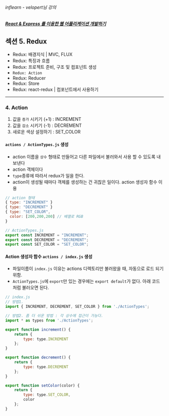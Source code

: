 ###### inflearn - velopert님 강의
##### [React & Express 를 이용한 웹 어플리케이션 개발하기](https://www.inflearn.com/course/react-%EA%B0%95%EC%A2%8C-velopert/)

## 섹션 5. Redux
- Redux: 배경지식 | MVC, FLUX
- Redux: 특징과 흐름
- Redux: 프로젝트 준비, 구조 및 컴포넌트 생성
- `Redux: Action`
- Redux: Reducer
- Redux: Store
- Redux: react-redux | 컴포넌트에서 사용하기

---

### 4. Action
1. 값을 `증가` 시키기 (+1) : INCREMENT
2. 값을 `감소` 시키기 (-1) : DECREMENT
3. 새로운 색상 설정하기 : SET_COLOR

#### `actions / ActionTypes.js` 생성
- action 이름을 `상수` 형태로 만들어고 다른 파일에서 불러와서 사용 할 수 있도록 내보낸다
- action 객체이다
- `type`종류에 따라서 redux가 일을 한다.
- action이 생성될 때마다 객체를 생성하는 건 귀찮은 일이다. action 생성자 함수 이용

```js
// action 형태
{ type: "INCREMENT" }
{ type: "DECREMENT" }
{ type: "SET_COLOR",
  color: [200,200,200] // 배열로 RGB
}
```

```js
// ActionTypes.js
export const INCREMENT = "INCREMENT";
export const DECREMENT = "DECREMENT";
export const SET_COLOR = "SET_COLOR";
```

#### Action 생성자 함수 `actions / index.js` 생성
- 파일이름이 `index.js` 이유는 actions 디렉토리만 불러왔을 때, 자동으로 로드 되기 위함.
- `ActionTypes.js`에 `export`만 있는 경우에는 `export default`가 없다. 아래 코드처럼 불러오면 된다.

```js
// index.js
// 방법1.
import { INCREMENT, DECREMENT, SET_COLOR } from './ActionTypes';

// 방법2. 좀 더 쉬운 방법 : 각 상수에 접근이 가능다.
import * as types from './ActionTypes';

export function increment() {
    return {
        type: type.INCREMENT
    };
}

export function decrement() {
    return {
        type: type.DECREMENT
    };
}

export function setColor(color) {
    return {
        type: type.SET_COLOR,
        color
    };
}
```
